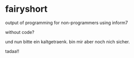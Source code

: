# fairyshort
output of programming for non-programmers using inform7

without code?

und nun bitte ein kaltgetraenk. bin mir aber noch nich sicher.


tadaa!!
